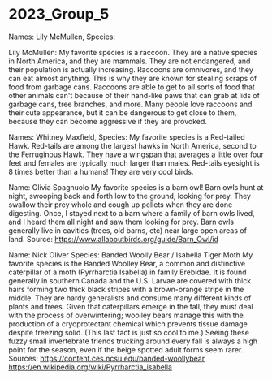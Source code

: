 # 2023_Group_5
Names: Lily McMullen, 
Species: 

Lily McMullen: My favorite species is a raccoon. They are a native species in North America, and they are mammals. They are not endangered, and their population is actually increasing. Raccoons are omnivores, and they can eat almost anything. This is why they are known for stealing scraps of food from garbage cans. Raccoons are able to get to all sorts of food that other animals can't because of their hand-like paws that can grab at lids of garbage cans, tree branches, and more. Many people love raccoons and their cute appearance, but it can be dangerous to get close to them, because they can become aggressive if they are provoked.

Names: Whitney Maxfield, 
Species: My favorite species is a Red-tailed Hawk. Red-tails are among the largest hawks in North America, second to the Ferruginous Hawk. They have a wingspan that averages a little over four feet and females are typically much larger than males. Red-tails eyesight is 8 times better than a humans! They are very cool birds. 

Name: Olivia Spagnuolo
My favorite species is a barn owl! Barn owls hunt at night, swooping back and forth low to the ground, looking for prey. They swallow their prey whole and cough up pellets when they are done digesting. Once, I stayed next to a barn where a family of barn owls lived, and I heard them all night and saw them looking for prey. Barn owls generally live in cavities (trees, old barns, etc) near large open areas of land. 
Source: https://www.allaboutbirds.org/guide/Barn_Owl/id 

Name: Nick Oliver
Species: Banded Woolly Bear / Isabella Tiger Moth
My favorite species is the Banded Woolley Bear, a common and distinctive caterpillar of a moth (Pyrrharctia Isabella) in family Erebidae. It is found generally in southern Canada and the U.S. Larvae are covered with thick hairs forming two thick black stripes with a brown-orange stripe in the middle. They are hardy generalists and consume many different kinds of plants and trees. Given that caterpillars emerge in the fall, they must deal with the process of overwintering; woolley bears manage this with the production of a cryoprotectant chemical which prevents tissue damage despite freezing solid. (This last fact is just so cool to me.) Seeing these fuzzy small invertebrate friends trucking around every fall is always a high point for the season, even if the beige spotted adult forms seem rarer.
Sources:
https://content.ces.ncsu.edu/banded-woollybear
https://en.wikipedia.org/wiki/Pyrrharctia_isabella


